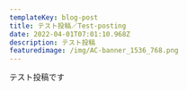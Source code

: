 ```yaml
---
templateKey: blog-post
title: テスト投稿／Test-posting
date: 2022-04-01T07:01:10.968Z
description: テスト投稿
featuredimage: /img/AC-banner_1536_768.png
---
```

テスト投稿です